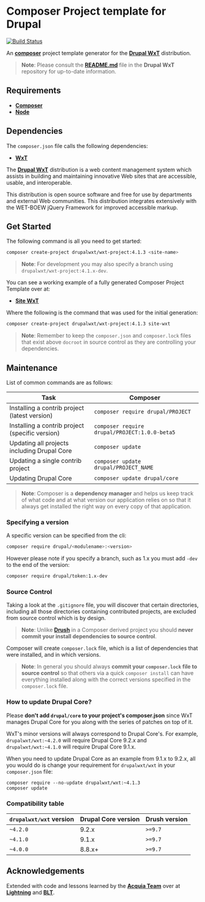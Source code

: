 # Composer Project template for Drupal

[![Build Status][githubci-badge]][githubci]

An **[composer][composer]** project template generator for the **[Drupal WxT][wxt]** distribution.

> **Note**: Please consult the **[README.md][readme]** file in the **Drupal WxT** repository for up-to-date information.

## Requirements

- **[Composer][composer]**
- **[Node][node]**

## Dependencies

The `composer.json` file calls the following dependencies:

- **[WxT][wxt]**

The **[Drupal WxT][wxt]** distribution is a web content management system which assists in building and maintaining innovative Web sites that are accessible, usable, and interoperable.

This distribution is open source software and free for use by departments and external Web communities. This distribution integrates extensively with the WET-BOEW jQuery Framework for improved accessible markup.

## Get Started

The following command is all you need to get started:

```sh
composer create-project drupalwxt/wxt-project:4.1.3 <site-name>
```

> **Note**: For development you may also specify a branch using `drupalwxt/wxt-project:4.1.x-dev`.

You can see a working example of a fully generated Composer Project Template over at:

- **[Site WxT][site-wxt]**

Where the following is the command that was used for the initial generation:

```sh
composer create-project drupalwxt/wxt-project:4.1.3 site-wxt
```

> **Note**: Remember to keep the `composer.json` and `composer.lock` files that exist above `docroot` in source control as they are controlling your dependencies.

## Maintenance

List of common commands are as follows:

| Task                                            | Composer                                      |
| ----------------------------------------------- | --------------------------------------------- |
| Installing a contrib project (latest version)   | `composer require drupal/PROJECT`             |
| Installing a contrib project (specific version) | `composer require drupal/PROJECT:1.0.0-beta5` |
| Updating all projects including Drupal Core     | `composer update`                             |
| Updating a single contrib project               | `composer update drupal/PROJECT_NAME`         |
| Updating Drupal Core                            | `composer update drupal/core`                 |

> **Note**: Composer is a **dependency manager** and helps us keep track of what code and at what version our application relies on so that it always get installed the right way on every copy of that application.

### Specifying a version

A specific version can be specified from the cli:

```sh
composer require drupal/<modulename>:<version>
```

However please note if you specify a branch, such as 1.x you must add `-dev` to the end of the version:

```sh
composer require drupal/token:1.x-dev
```

### Source Control

Taking a look at the `.gitignore` file, you will discover that certain directories, including all those directories containing contributed projects, are excluded from source control which is by design.

> **Note**: Unlike **[Drush][drush]** in a Composer derived project you should **never commit your install dependencies to source control**.

Composer will create `composer.lock` file, which is a list of dependencies that were installed, and in which versions.

> **Note**: In general you should always **commit your `composer.lock` file to source control** so that others via a quick `composer install` can have everything installed along with the correct versions specified in the `composer.lock` file.

### How to update Drupal Core?

Please **don't add `drupal/core` to your project's composer.json** since WxT manages Drupal Core for you along with the series of patches on top of it.

WxT's minor versions will always correspond to Drupal Core's. For example, `drupalwxt/wxt:~4.2.0` will require Drupal Core 9.2.x and `drupalwxt/wxt:~4.1.0` will require Drupal Core 9.1.x.

When you need to update Drupal Core as an example from 9.1.x to 9.2.x, all you would do is change your requirement for `drupalwxt/wxt` in your `composer.json` file:

```
composer require --no-update drupalwxt/wxt:~4.1.3
composer update
```

### Compatibility table

| `drupalwxt/wxt` version | Drupal Core version | Drush version |
| ----------------------- | ------------------- | ------------- |
| `~4.2.0`                | 9.2.x               | `>=9.7`       |
| `~4.1.0`                | 9.1.x               | `>=9.7`       |
| `~4.0.0`                | 8.8.x+              | `>=9.7`       |

## Acknowledgements

Extended with code and lessons learned by the **[Acquia Team][acquia]** over at **[Lightning][lightning]** and **[BLT][blt]**.

<!-- Links Referenced -->

[acquia]:          https://acquia.com
[blt]:             https://github.com/acquia/blt
[composer]:        https://getcomposer.org
[docker-scaffold]: https://github.com/drupalwxt/docker-scaffold.git
[drush]:           https://www.drush.org/latest/
[githubci]:        https://github.com/drupalwxt/site-wxt/actions
[githubci-badge]:  https://github.com/drupalwxt/site-wxt/workflows/build/badge.svg
[lightning]:       https://github.com/acquia/lightning
[node]:            https://nodejs.org
[site-wxt]:        https://github.com/drupalwxt/site-wxt
[readme]:          https://github.com/drupalwxt/wxt/blob/4.1.x/README.md
[wxt]:             https://github.com/drupalwxt/wxt
[wxt-project]:     https://github.com/drupalwxt/wxt-project
